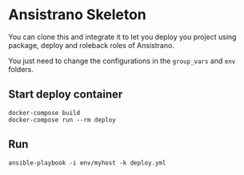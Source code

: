# Ansistrano Skeleton

You can clone this and integrate it to let you deploy you project using package, deploy and roleback roles of Ansistrano.

You just need to change the configurations in the `group_vars` and `env` folders.

## Start deploy container

    docker-compose build
    docker-compose run --rm deploy

## Run

    ansible-playbook -i env/myhost -k deploy.yml